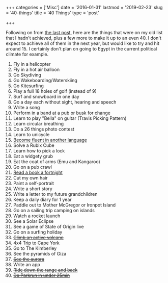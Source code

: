 +++
categories = ['Misc']
date = '2016-01-31'
lastmod = '2019-02-23'
slug = '40-things'
title = '40 Things'
type = 'post'

+++

Following on from [the last post](/posts/2016/101-thing-in-1001-days), here are the things that were on my old list that I hadn't achieved, plus a few more to make it up to an even 40. I don't expect to achieve all of them in the next year, but would like to try and hit around 15. I certainly don't plan on going to Egypt in the current political climate for example.

1. Fly in a helicopter
2. Fly in a hot air balloon
3. Go Skydiving
4. Go Wakeboarding/Waterskiing
5. Go Kitesurfing
6. Play a full 18 holes of golf (instead of 9)
7. Surf and snowboard in one day
8. Go a day each without sight, hearing and speech
9. Write a song
10. Perform in a band at a pub or busk for change
11. Learn to play "Bella" on guitar (Travis Picking Pattern)
12. Learn circular breathing
13. Do a 26 things photo contest
14. Learn to unicycle
15. [Become fluent in another language](https://www.duolingo.com/AlexGuinan)
16. Solve a Rubix Cube
17. Learn how to pick a lock
18. Eat a widgety grub
19. Eat the coat of arms (Emu and Kangaroo)
20. Go on a pub crawl
21. [Read a book a fortnight](https://www.goodreads.com/user_challenges/4734306)
22. Cut my own hair
23. Paint a self-portrait
24. Write a short story
25. Write a letter to my future grandchildren
26. Keep a daily diary for 1 year
27. Paddle out to Mother McGregor or Ironpot Island
28. Go on a sailing trip camping on islands
29. Watch a rocket launch
30. See a Solar Eclipse
31. See a game of State of Origin live
32. Go on a surfing holiday
33. <del>[Climb an active volcano](mt-batur)</del>
34. 4x4 Trip to Cape York
35. Go to The Kimberley
36. See the pyramids of Giza
37. <del>[See the aurora](/posts/2017/iceland-silfra/)</del>
38. Write an app
39. <del>[Ride down the range and back](https://www.strava.com/activities/561576939)</del>
40. <del>[Do Parkrun in under 25min](http://www.parkrun.com.au/results/athleteresultshistory/?athleteNumber=1694205)</del>